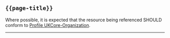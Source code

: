 ## <code>{{page-title}}</code>

Where possible, it is expected that the resource being referenced SHOULD conform to [Profile UKCore-Organization](https://simplifier.net/guide/UK-Core-Implementation-Guide-STU3-Sequence/Home/ProfilesandExtensions/Profile-UKCore-Organization).

---



